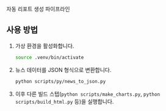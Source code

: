 자동 리포트 생성 파이프라인

## 사용 방법
1. 가상 환경을 활성화합니다.
   ```bash
   source .venv/bin/activate
   ```
2. 뉴스 데이터를 JSON 형식으로 변환합니다.
   ```bash
   python scripts/py/news_to_json.py
   ```
3. 이후 다른 빌드 스텝(`python scripts/make_charts.py`, `python scripts/build_html.py` 등)을 실행합니다.
